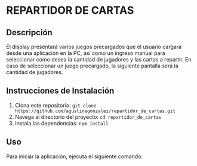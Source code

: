 # REPARTIDOR DE CARTAS

## Descripción
El display presentará varios juegos precargados que el usuario cargará desde una aplicación en la PC, así como un ingreso manual para seleccionar como desea
la cantidad de jugadores y las cartas a repartir. 
En caso de seleccionar un juego precargado, la siguiente pantalla será la cantidad de jugadores.

## Instrucciones de Instalación
1. Clona este repositorio: `git clone https://github.com/agustinegonzalez/repartidor_de_cartas.git`
2. Navega al directorio del proyecto: `cd repartidor_de_cartas`
3. Instala las dependencias: `npm install`

## Uso
Para iniciar la aplicación, ejecuta el siguiente comando:


